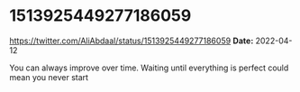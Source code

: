 # 1513925449277186059
https://twitter.com/AliAbdaal/status/1513925449277186059
**Date:** 2022-04-12

You can always improve over time. Waiting until everything is perfect could mean you never start
